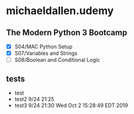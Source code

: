 # michaeldallen.udemy

## The Modern Python 3 Bootcamp

- [x] S04/MAC Python Setup
- [x] S07/Variables and Strings
- [ ] S08/Boolean and Conditional Logic

## tests
* test
* test2 9/24 21:25
* test3 9/24 21:30
Wed Oct  2 15:28:49 EDT 2019
